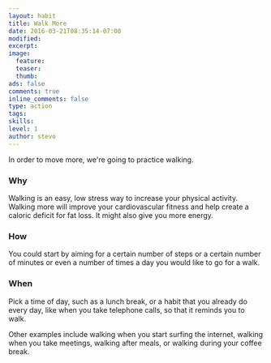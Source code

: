 ```yaml
---
layout: habit
title: Walk More
date: 2016-03-21T08:35:14-07:00
modified:
excerpt: 
image:
  feature:
  teaser:
  thumb:
ads: false
comments: true
inline_comments: false
type: action
tags: 
skills: 
level: 1
author: stevo
---
```


In order to move more, we're going to practice walking. 

### Why
Walking is an easy, low stress way to increase your physical activity. Walking more will improve your cardiovascular fitness and help create a caloric deficit for fat loss. It might also give you more energy.

### How
You could start by aiming for a certain number of steps or a certain number of minutes or even a number of times a day you would like to go for a walk.

### When
Pick a time of day, such as a lunch break, or a habit that you already do every day, like when you take telephone calls, so that it reminds you to walk.

Other examples include walking when you start surfing the internet, walking when you take meetings, walking after meals, or walking during your coffee break.
